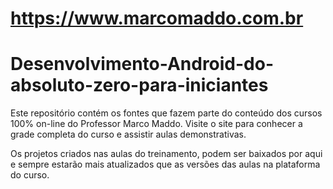 https://www.marcomaddo.com.br
=============================

# Desenvolvimento-Android-do-absoluto-zero-para-iniciantes

Este repositório contém os fontes que fazem parte do conteúdo dos cursos 100% on-line do Professor Marco Maddo.
Visite o site para conhecer a grade completa do curso e assistir aulas
demonstrativas.

Os projetos criados nas aulas do treinamento, podem ser baixados por aqui e sempre estarão mais atualizados que as versões
das aulas na plataforma do curso.
